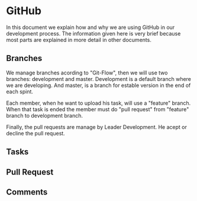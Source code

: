 # GitHub

In this document we explain how and why we are using GitHub in our development process. The information given here is very brief because most parts are explained in more detail in other documents.

## Branches

We manage branches acording to "Git-Flow", then we will use two branches: development and master. Development is a default branch where we are developing. And master, is a branch for estable version in the end of each spint.

Each member, when he want to upload his task, will use a "feature" branch. When that task is ended the member must do "pull request" from "feature" branch to development branch. 

Finally, the pull requests are manage by Leader Development. He acept or decline the pull request.

## Tasks

## Pull Request

## Comments
